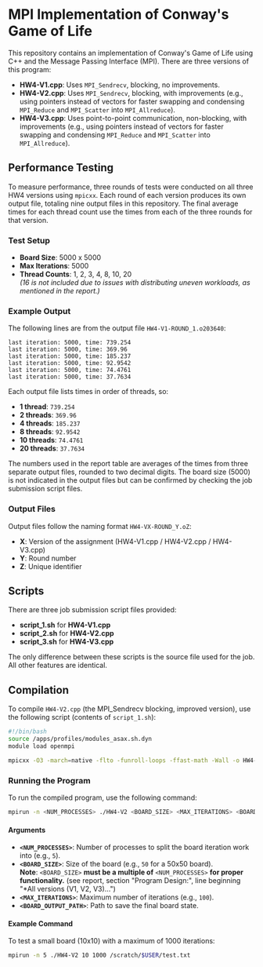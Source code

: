 # MPI Implementation of Conway's Game of Life

This repository contains an implementation of Conway's Game of Life using C++ and the Message Passing Interface (MPI). There are three versions of this program:

- **HW4-V1.cpp**: Uses `MPI_Sendrecv`, blocking, no improvements.
- **HW4-V2.cpp**: Uses `MPI_Sendrecv`, blocking, with improvements (e.g., using pointers instead of vectors for faster swapping and condensing `MPI_Reduce` and `MPI_Scatter` into `MPI_Allreduce`).
- **HW4-V3.cpp**: Uses point-to-point communication, non-blocking, with improvements (e.g., using pointers instead of vectors for faster swapping and condensing `MPI_Reduce` and `MPI_Scatter` into `MPI_Allreduce`).

## Performance Testing

To measure performance, three rounds of tests were conducted on all three HW4 versions using `mpicxx`. Each round of each version produces its own output file, totaling nine output files in this repository. The final average times for each thread count use the times from each of the three rounds for that version.

### Test Setup

- **Board Size**: 5000 x 5000
- **Max Iterations**: 5000
- **Thread Counts**: 1, 2, 3, 4, 8, 10, 20  
  _(16 is not included due to issues with distributing uneven workloads, as mentioned in the report.)_

### Example Output

The following lines are from the output file `HW4-V1-ROUND_1.o203640`:

```
last iteration: 5000, time: 739.254
last iteration: 5000, time: 369.96
last iteration: 5000, time: 185.237
last iteration: 5000, time: 92.9542
last iteration: 5000, time: 74.4761
last iteration: 5000, time: 37.7634
```

Each output file lists times in order of threads, so:
- **1 thread**: `739.254`
- **2 threads**: `369.96`
- **4 threads**: `185.237`
- **8 threads**: `92.9542`
- **10 threads**: `74.4761`
- **20 threads**: `37.7634`

The numbers used in the report table are averages of the times from three separate output files, rounded to two decimal digits. The board size (5000) is not indicated in the output files but can be confirmed by checking the job submission script files.

### Output Files

Output files follow the naming format `HW4-VX-ROUND_Y.oZ`:
- **X**: Version of the assignment (HW4-V1.cpp / HW4-V2.cpp / HW4-V3.cpp)
- **Y**: Round number
- **Z**: Unique identifier

## Scripts

There are three job submission script files provided:
- **script_1.sh** for **HW4-V1.cpp**
- **script_2.sh** for **HW4-V2.cpp**
- **script_3.sh** for **HW4-V3.cpp**

The only difference between these scripts is the source file used for the job. All other features are identical.

## Compilation

To compile `HW4-V2.cpp` (the MPI_Sendrecv blocking, improved version), use the following script (contents of `script_1.sh`):

```bash
#!/bin/bash
source /apps/profiles/modules_asax.sh.dyn
module load openmpi

mpicxx -O3 -march=native -flto -funroll-loops -ffast-math -Wall -o HW4-V2 HW4-V2.cpp
```

### Running the Program

To run the compiled program, use the following command:

```bash
mpirun -n <NUM_PROCESSES> ./HW4-V2 <BOARD_SIZE> <MAX_ITERATIONS> <BOARD_OUTPUT_PATH>
```

#### Arguments

- **`<NUM_PROCESSES>`**: Number of processes to split the board iteration work into (e.g., `5`).
- **`<BOARD_SIZE>`**: Size of the board (e.g., `50` for a 50x50 board).  
  **Note**: `<BOARD_SIZE>` **must be a multiple of** `<NUM_PROCESSES>` **for proper functionality.** (see report, section "Program Design:", line beginning "*All versions (V1, V2, V3)...")
- **`<MAX_ITERATIONS>`**: Maximum number of iterations (e.g., `100`).
- **`<BOARD_OUTPUT_PATH>`**: Path to save the final board state.

#### Example Command

To test a small board (10x10) with a maximum of 1000 iterations:

```bash
mpirun -n 5 ./HW4-V2 10 1000 /scratch/$USER/test.txt
```
